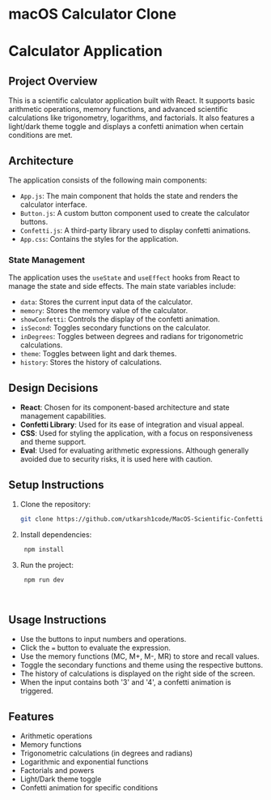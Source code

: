 # macOS Calculator Clone
# Calculator Application

## Project Overview
This is a scientific calculator application built with React. It supports basic arithmetic operations, memory functions, and advanced scientific calculations like trigonometry, logarithms, and factorials. It also features a light/dark theme toggle and displays a confetti animation when certain conditions are met.

## Architecture
The application consists of the following main components:
- `App.js`: The main component that holds the state and renders the calculator interface.
- `Button.js`: A custom button component used to create the calculator buttons.
- `Confetti.js`: A third-party library used to display confetti animations.
- `App.css`: Contains the styles for the application.

### State Management
The application uses the `useState` and `useEffect` hooks from React to manage the state and side effects. The main state variables include:
- `data`: Stores the current input data of the calculator.
- `memory`: Stores the memory value of the calculator.
- `showConfetti`: Controls the display of the confetti animation.
- `isSecond`: Toggles secondary functions on the calculator.
- `inDegrees`: Toggles between degrees and radians for trigonometric calculations.
- `theme`: Toggles between light and dark themes.
- `history`: Stores the history of calculations.

## Design Decisions
- **React**: Chosen for its component-based architecture and state management capabilities.
- **Confetti Library**: Used for its ease of integration and visual appeal.
- **CSS**: Used for styling the application, with a focus on responsiveness and theme support.
- **Eval**: Used for evaluating arithmetic expressions. Although generally avoided due to security risks, it is used here with caution.

## Setup Instructions
1. Clone the repository:
   ```bash
   git clone https://github.com/utkarsh1code/MacOS-Scientific-Confetti-Calculator.git
2. Install dependencies: 
   ```bash
    npm install
3. Run the project:
   ```bash
    npm run dev

    
## Usage Instructions
- Use the buttons to input numbers and operations.
- Click the `=` button to evaluate the expression.
- Use the memory functions (MC, M+, M-, MR) to store and recall values.
- Toggle the secondary functions and theme using the respective buttons.
- The history of calculations is displayed on the right side of the screen.
- When the input contains both '3' and '4', a confetti animation is triggered.

## Features
- Arithmetic operations
- Memory functions
- Trigonometric calculations (in degrees and radians)
- Logarithmic and exponential functions
- Factorials and powers
- Light/Dark theme toggle
- Confetti animation for specific conditions



